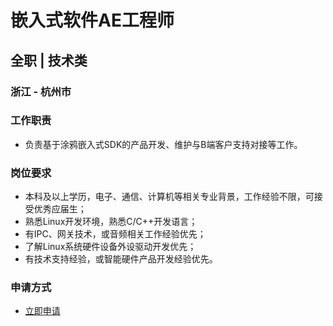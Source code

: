 
# 嵌入式软件AE工程师
## 全职  |  技术类
### 浙江 - 杭州市

### 工作职责
- 负责基于涂鸦嵌入式SDK的产品开发、维护与B端客户支持对接等工作。
### 岗位要求
- 本科及以上学历，电子、通信、计算机等相关专业背景，工作经验不限，可接受优秀应届生；
- 熟悉Linux开发环境，熟悉C/C++开发语言；
- 有IPC、网关技术，或音频相关工作经验优先；
- 了解Linux系统硬件设备外设驱动开发优先；
- 有技术支持经验，或智能硬件产品开发经验优先。
### 申请方式
- <a href="mailto:hr@tuya.com?subject=求职简历-嵌入式软件AE工程师-来自GitHub">立即申请</a>